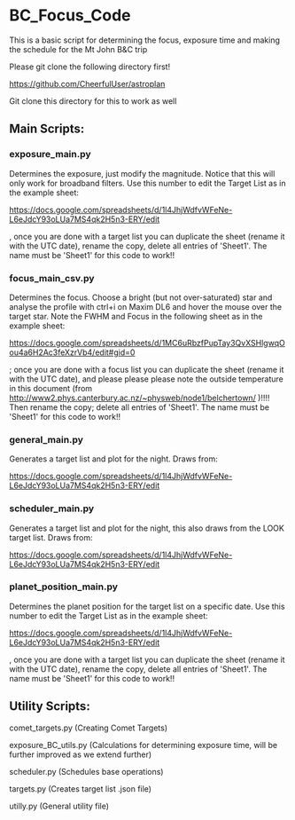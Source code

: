 # BC_Focus_Code

This is a basic script for determining the focus, exposure time and making the schedule for the Mt John B&C trip

Please git clone the following directory first!

https://github.com/CheerfulUser/astroplan

Git clone this directory for this to work as well

## Main Scripts:



### exposure_main.py

Determines the exposure, just modify the magnitude. Notice that this will only work for broadband filters. Use this number to edit the Target List as in the example sheet:

https://docs.google.com/spreadsheets/d/1l4JhjWdfvWFeNe-L6eJdcY93oLUa7MS4qk2H5n3-ERY/edit

, once you are done with a target list you can duplicate the sheet (rename it with the UTC date), rename the copy, delete all entries of 'Sheet1'. The name must be 'Sheet1' for this code to work!!

### focus_main_csv.py

Determines the focus. Choose a bright (but not over-saturated) star and analyse the profile with ctrl+i on Maxim DL6 and hover the mouse over the target star. Note the FWHM and Focus in the following sheet as in the example sheet:

https://docs.google.com/spreadsheets/d/1MC6uRbzfPupTay3QvXSHlgwqOou4a6H2Ac3feXzrVb4/edit#gid=0

; once you are done with a focus list you can duplicate the sheet (rename it with the UTC date), and please please please note the outside temperature in this document (from http://www2.phys.canterbury.ac.nz/~physweb/node1/belchertown/ )!!!! Then rename the copy; delete all entries of 'Sheet1'. The name must be 'Sheet1' for this code to work!!


### general_main.py

Generates a target list and plot for the night. Draws from:

https://docs.google.com/spreadsheets/d/1l4JhjWdfvWFeNe-L6eJdcY93oLUa7MS4qk2H5n3-ERY/edit

### scheduler_main.py

Generates a target list and plot for the night, this also draws from the LOOK target list. Draws from:

https://docs.google.com/spreadsheets/d/1l4JhjWdfvWFeNe-L6eJdcY93oLUa7MS4qk2H5n3-ERY/edit

### planet_position_main.py

Determines the planet position for the target list on a specific date. Use this number to edit the Target List as in the example sheet:

https://docs.google.com/spreadsheets/d/1l4JhjWdfvWFeNe-L6eJdcY93oLUa7MS4qk2H5n3-ERY/edit

, once you are done with a target list you can duplicate the sheet (rename it with the UTC date), rename the copy, delete all entries of 'Sheet1'. The name must be 'Sheet1' for this code to work!!

## Utility Scripts:

comet_targets.py (Creating Comet Targets)

exposure_BC_utils.py (Calculations for determining exposure time, will be further improved as we extend further)

scheduler.py (Schedules base operations)

targets.py (Creates target list .json file)

utilly.py (General utility file)

